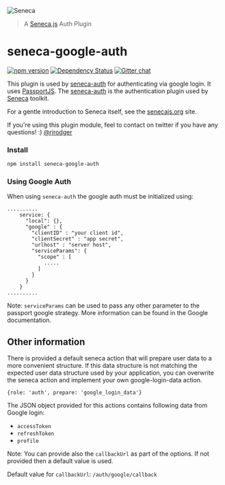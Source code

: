 ![Seneca](http://senecajs.org/files/assets/seneca-logo.png)
> A [Seneca.js](http://senecajs.org) Auth Plugin

# seneca-google-auth
[![npm version][npm-badge]][npm-url]
[![Dependency Status][david-badge]][david-url]
[![Gitter chat][gitter-badge]][gitter-url]



This plugin is used by [seneca-auth](https://www.npmjs.com/package/seneca-auth) for authenticating via google login.
It uses [PassportJS](http://passportjs.org). The [seneca-auth](https://www.npmjs.com/package/seneca-auth) is the
authentication plugin used by [Seneca](http://senecajs.org) toolkit.

For a gentle introduction to Seneca itself, see the [senecajs.org](http://senecajs.org) site.

If you're using this plugin module, feel to contact on twitter if you have any questions! :) [@rjrodger](http://twitter.com/rjrodger)

### Install

```sh
npm install seneca-google-auth
```

### Using Google Auth

When using `seneca-auth` the google auth must be initialized using:

```
..........
    service: {
      "local": {},
      "google" : {
        "clientID" : "your client id",
        "clientSecret" : "app secret",
        "urlhost" : "server host",
        "serviceParams": {
          "scope" : [
            .....
          ]
        }
      }
    }
..........

```

Note: `serviceParams` can be used to pass any other parameter to the passport google strategy.
More information can be found in the Google documentation.

## Other information

There is provided a default seneca action that will prepare user data to a more convenient structure.
If this data structure is not matching the expected user data structure used by your application, you can overwrite the
seneca action and implement your own google-login-data action.

    {role: 'auth', prepare: 'google_login_data'}

The JSON object provided for this actions contains following data from Google login:
 - `accessToken`
 - `refreshToken`
 - `profile`


 Note: You can provide also the `callbackUrl` as part of the options. If not provided then a default value is used.

 Default value for `callbackUrl`: `/auth/google/callback`

[npm-badge]: https://img.shields.io/npm/v/seneca-google-auth.svg
[npm-url]: https://npmjs.com/package/seneca-google-auth
[david-badge]: https://david-dm.org/senecajs/seneca-google-auth.svg
[david-url]: https://david-dm.org/senecajs/seneca-google-auth
[gitter-badge]: https://badges.gitter.im/senecajs/seneca.png
[gitter-url]: https://gitter.im/senecajs/seneca


